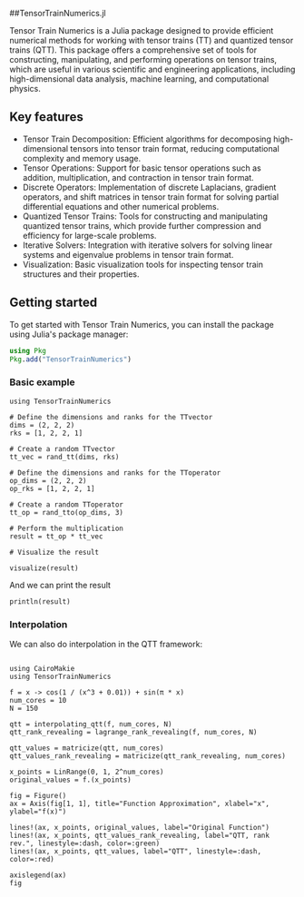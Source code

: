 ##TensorTrainNumerics.jl

Tensor Train Numerics is a Julia package designed to provide efficient numerical methods for working with tensor trains (TT) and quantized tensor trains (QTT). This package offers a comprehensive set of tools for constructing, manipulating, and performing operations on tensor trains, which are useful in various scientific and engineering applications, including high-dimensional data analysis, machine learning, and computational physics.

## Key features

- Tensor Train Decomposition: Efficient algorithms for decomposing high-dimensional tensors into tensor train format, reducing computational complexity and memory usage.
- Tensor Operations: Support for basic tensor operations such as addition, multiplication, and contraction in tensor train format.
- Discrete Operators: Implementation of discrete Laplacians, gradient operators, and shift matrices in tensor train format for solving partial differential equations and other numerical problems.
- Quantized Tensor Trains: Tools for constructing and manipulating quantized tensor trains, which provide further compression and efficiency for large-scale problems.
- Iterative Solvers: Integration with iterative solvers for solving linear systems and eigenvalue problems in tensor train format.
- Visualization: Basic visualization tools for inspecting tensor train structures and their properties. 

## Getting started 

To get started with Tensor Train Numerics, you can install the package using Julia's package manager:

```Julia
using Pkg
Pkg.add("TensorTrainNumerics")
```

### Basic example

```@example 1
using TensorTrainNumerics

# Define the dimensions and ranks for the TTvector
dims = (2, 2, 2)
rks = [1, 2, 2, 1]

# Create a random TTvector
tt_vec = rand_tt(dims, rks)

# Define the dimensions and ranks for the TToperator
op_dims = (2, 2, 2)
op_rks = [1, 2, 2, 1]

# Create a random TToperator
tt_op = rand_tto(op_dims, 3)

# Perform the multiplication
result = tt_op * tt_vec

# Visualize the result

visualize(result)
```
And we can print the result
```@example 1
println(result)
```

### Interpolation

We can also do interpolation in the QTT framework:

```@example 2

using CairoMakie
using TensorTrainNumerics

f = x -> cos(1 / (x^3 + 0.01)) + sin(π * x)
num_cores = 10  
N = 150 

qtt = interpolating_qtt(f, num_cores, N)
qtt_rank_revealing = lagrange_rank_revealing(f, num_cores, N)

qtt_values = matricize(qtt, num_cores)
qtt_values_rank_revealing = matricize(qtt_rank_revealing, num_cores)

x_points = LinRange(0, 1, 2^num_cores)
original_values = f.(x_points)

fig = Figure()
ax = Axis(fig[1, 1], title="Function Approximation", xlabel="x", ylabel="f(x)")

lines!(ax, x_points, original_values, label="Original Function")
lines!(ax, x_points, qtt_values_rank_revealing, label="QTT, rank rev.", linestyle=:dash, color=:green)
lines!(ax, x_points, qtt_values, label="QTT", linestyle=:dash, color=:red)

axislegend(ax)
fig
```